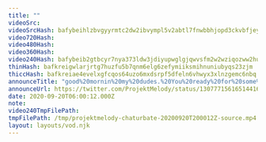 ```yaml
---
title: ""
videoSrc: 
videoSrcHash: bafybeihlzbvgyyrmtc2dw2ibvympl5v2abtl7fnwbbhjopd3ckvbfjeyme?filename=projektmelody-chaturbate-20200920T200012Z-source.mp4
video720Hash: 
video480Hash: 
video360Hash: 
video240Hash: bafybeib2gtbcyr7nya373ldw3jdiyupwglgjqwvsfm2w2wziqozww2hu4y?filename=projektmelody-chaturbate-20200920T200012Z-240p.mp4
thinHash: bafkreigwlarjrtg7huzfu5b7qnm6elg6zefymiiksmihnuniubyqs23zjm
thiccHash: bafkreiae4evelxgfcqos64uzo6mxdsrpf5dfeln6vhwyx3xlnzgemc6nbq
announceTitle: "good%20mornin%20my%20dudes.%20You%20ready%20for%20some%20double%20%28platform%29%20penetration%3F%3F%20%20CB%20and%20then%20Twitch%20later%21"
announceUrl: https://twitter.com/ProjektMelody/status/1307771561651441665
date: 2020-09-20T06:00:12.000Z
note: 
video240TmpFilePath: 
tmpFilePath: /tmp/projektmelody-chaturbate-20200920T200012Z-source.mp4
layout: layouts/vod.njk
---
```

